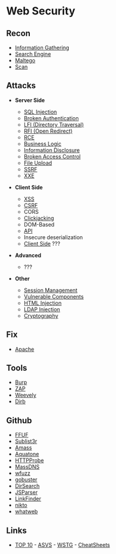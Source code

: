 # Web Security

## Recon
- [Information Gathering](Attacks/information-gathering.md)
- [Search Engine](Attacks/search-engine.md)
- [Maltego](Attacks/maltego.md)
- [Scan](Attacks/scan.md)

## Attacks

- **Server Side**
  - [SQL Injection](Attacks/sql-injection.md)
  - [Broken Authentication](Attacks/broken-authentication.md)
  - [LFI (Directory Traversal)](Attacks/lfi.md)
  - [RFI (Open Redirect)](Attacks/rfi.md)
  - [RCE](Attacks/rce.md)
  - [Business Logic](Attacks/business-logic.md)
  - [Information Disclosure](Attacks/information-disclosure.md)
  - [Broken Access Control](Attacks/broken-access-control.md)
  - [File Upload](Attacks/file-upload.md)
  - [SSRF](Attacks/ssrf.md)
  - [XXE](Attacks/xxe.md)

- **Client Side**
  - [XSS](Attacks/xss.md)  
  - [CSRF](Attacks/csrf.md)
  - CORS
  - [Clickjacking](Attacks/clickjacking.md)
  - DOM-Based
  - [API](Attacks/api.md)
  - Insecure deserialization
  - [Client Side](Attacks/client-side.md)  ???

- **Advanced**
  - ??? 

- **Other**
  - [Session Management](Attacks/session-management.md)
  - [Vulnerable Components](Attacks/vulnerable-components.md)
  - [HTML Injection](Attacks/html-injection.md)
  - [LDAP Injection](Attacks/ldap-injection.md)
  - [Cryptography](Attacks/cryptography.md)

## Fix
- [Apache](Fix/Apache.pdf)

## Tools
- [Burp](/Tools/burp.md)
- [ZAP](/Tools/zap.md)
- [Weevely](/Tools/weevely.md)
- [Dirb](/Tools/dirb.md)

## Github
- [FFUF](https://github.com/ffuf/ffuf)
- [Sublist3r](https://github.com/aboul3la/Sublist3r)
- [Amass](https://github.com/OWASP/Amass)
- [Aquatone](https://github.com/michenriksen/aquatone)
- [HTTPProbe](https://github.com/tomnomnom/httprobe)
- [MassDNS](https://github.com/blechschmidt/massdns)
- [wfuzz](https://github.com/xmendez/wfuzz)
- [gobuster](https://github.com/OJ/gobuster)
- [DirSearch](https://github.com/maurosoria/dirsearch)
- [JSParser](https://github.com/nahamsec/JSParser)
- [LinkFinder](https://github.com/GerbenJavado/LinkFinder)
- [nikto](https://github.com/sullo/nikto)
- [whatweb](https://github.com/urbanadventurer/WhatWeb)

## Links
- [TOP 10](https://github.com/OWASP/Top10/tree/master/2021/docs) - [ASVS](https://github.com/OWASP/ASVS/tree/master/5.0/en) - [WSTG](https://github.com/OWASP/wstg/tree/master/document/4-Web_Application_Security_Testing) - [CheatSheets](https://github.com/OWASP/CheatSheetSeries/tree/master/cheatsheets)
